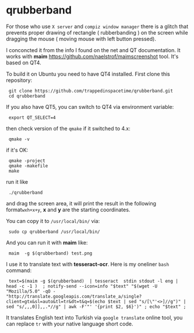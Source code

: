 # qrubberband
For those who use `X server` and `compiz window manager`  there is a glitch that prevents proper drawing of rectangle ( rubberbanding ) on the screen while dragging the mouse ( moving mouse with left button pressed).

I conconcted it from the info I found on the net and QT documentation. It works with **maim** https://github.com/naelstrof/maimscreenshot tool. 
It's based on QT4.

To build it on Ubuntu you need to have QT4 installed. 
First clone this repository:

     git clone https://github.com/trappedinspacetime/qrubberband.git
     cd qrubberband
If you also have QT5, you can switch to QT4 via environment variable:

     export QT_SELECT=4
then check version of the `qmake` if it switched to 4.x:

     qmake -v
if it's OK:

     qmake -project
     qmake -makefile
     make
run it like 

     ./qrubberband
and drag the screen area, it will print the result in the following format`wxh+x+y`, **x** and **y** are the starting coordinates.

You can copy it to `/usr/local/bin/` via:

     sudo cp qrubberband /usr/local/bin/
And you can run it with **maim** like:

     maim  -g $(qrubberband) test.png

I use it to translate text with **tesseract-ocr**. Here is my oneliner `bash` command:

     text=$(maim -g $(qrubberband)  | tesseract  stdin stdout -l eng | head -c -1 )  ; notify-send --icon=info "$text" "$(wget -U "Mozilla/5.0" -qO - "http://translate.googleapis.com/translate_a/single?client=gtx&sl=auto&tl=tr&dt=t&q=$(echo $text | sed "s/[\"'<>]//g")" | sed "s/,,,0]],,.*//g" | awk -F'"' '{print $2, $6}')" ; echo "$text" ;
    
It translates English text into Turkish via `google translate` online tool, you can replace `tr` with your native language short code.
